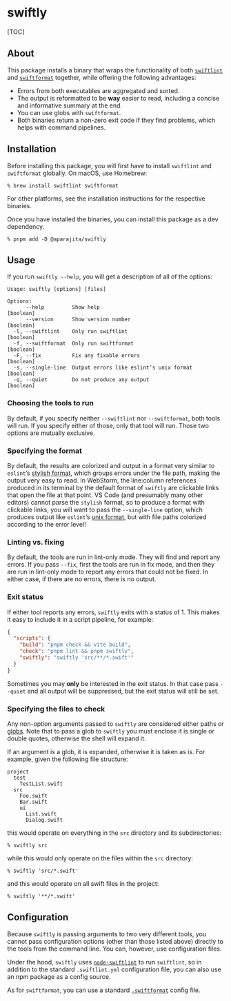 # swiftly

[TOC]

## About

This package installs a binary that wraps the functionality of both [`swiftlint`](https://realm.github.io/SwiftLint/) and [`swiftformat`](https://github.com/nicklockwood/SwiftFormat#readme) together, while offering the following advantages:

- Errors from both executables are aggregated and sorted.
- The output is reformatted to be **way** easier to read, including a concise and informative summary at the end.
- You can use globs with `swiftformat`.
- Both binaries return a non-zero exit code if they find problems, which helps with command pipelines.

## Installation

Before installing this package, you will first have to install `swiftlint` and `swiftformat` globally. On macOS, use Homebrew:

```shell
% brew install swiftlint swiftformat
```

For other platforms, see the installation instructions for the respective binaries.

Once you have installed the binaries, you can install this package as a dev dependency.

```shell
% pnpm add -D @aparajita/swiftly
```

## Usage

If you run `swiftly --help`, you will get a description of all of the options:

```text
Usage: swiftly [options] [files]

Options:
      --help         Show help                                 [boolean]
      --version      Show version number                       [boolean]
  -l, --swiftlint    Only run swiftlint                        [boolean]
  -f, --swiftformat  Only run swiftformat                      [boolean]
  -F, --fix          Fix any fixable errors                    [boolean]
  -s, --single-line  Output errors like eslint’s unix format   [boolean]
  -q, --quiet        Do not produce any output                 [boolean]
```

### Choosing the tools to run

By default, if you specify neither `--swiftlint` nor `--swiftformat`, both tools will run. If you specify either of those, only that tool will run. Those two options are mutually exclusive.

### Specifying the format

By default, the results are colorized and output in a format very similar to `eslint`’s [stylish format](https://eslint.org/docs/latest/user-guide/formatters/#stylish), which groups errors under the file path, making the output very easy to read. In WebStorm, the line:column references produced in its terminal by the default format of `swiftly` are clickable links that open the file at that point. VS Code (and presumably many other editors) cannot parse the `stylish` format, so to produce a format with clickable links, you will want to pass the `--single-line` option, which produces output like `eslint`’s [unix format](https://eslint.org/docs/latest/user-guide/formatters/#unix), but with file paths colorized according to the error level!

### Linting vs. fixing

By default, the tools are run in lint-only mode. They will find and report any errors. If you pass `--fix`, first the tools are run in fix mode, and then they are run in lint-only mode to report any errors that could not be fixed. In either case, if there are no errors, there is no output.

### Exit status

If either tool reports any errors, `swiftly` exits with a status of 1. This makes it easy to include it in a script pipeline, for example:

```json
{
  "scripts": {
    "build": "pnpm check && vite build",
    "check": "pnpm lint && pnpm swiftly",
    "swiftly": "swiftly 'src/**/*.swift'"
  }
}
```

Sometimes you may **only** be interested in the exit status. In that case pass `--quiet` and all output will be suppressed, but the exit status will still be set.

### Specifying the files to check

Any non-option arguments passed to `swiftly` are considered either paths or [globs](https://github.com/mrmlnc/fast-glob#readme). Note that to pass a glob to `swiftly` you must enclose it is single or double quotes, otherwise the shell will expand it.

If an argument is a glob, it is expanded, otherwise it is taken as is. For example, given the following file structure:

```
project
  test
    TestList.swift
  src
    Foo.swift
    Bar.swift
    ui
      List.swift
      Dialog.swift
```

this would operate on everything in the `src` directory and its subdirectories:

```shell
% swiftly src
```

while this would only operate on the files within the `src` directory:

```shell
% swiftly 'src/*.swift'
```

and this would operate on all swift files in the project:

```shell
% swiftly '**/*.swift'
```

## Configuration

Because `swiftly` is passing arguments to two very different tools, you cannot pass configuration options (other than those listed above) directly to the tools from the command line. You can, however, use configuration files.

Under the hood, `swiftly` uses [`node-swiftlint`](https://github.com/ionic-team/swiftlint#readme) to run `swiftlint`, so in addition to the standard `.swiftlint.yml` configuration file, you can also use an npm package as a config source.

As for `swiftformat`, you can use a standard [`.swiftformat`](https://github.com/nicklockwood/SwiftFormat#config-file) config file.